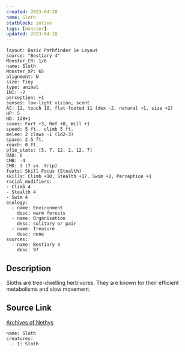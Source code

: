 ```yaml
---
created: 2023-04-28
name: Sloth
statblock: inline
tags: [monster]
updated: 2023-04-28
---
```

```statblock
layout: Basic Pathfinder 1e Layout
source: "Bestiary 4"
Monster_CR: 1/6
name: Sloth
Monster_XP: 65
alignment: N
size: Tiny
type: animal
INI: -2
perception: +1
senses: low-light vision, scent
AC: 11, touch 10, flat-footed 11 (dex -2, natural +1, size +2)
HP: 5
HD: 1d8+1
saves: Fort +3, Ref +0, Will +1
speed: 5 ft., climb 5 ft.
melee: 2 claws -1 (1d2-3)
space: 2.5 ft.
reach: 0 ft.
pf1e_stats: [5, 7, 12, 2, 12, 7]
BAB: 0
CMB: -4
CMD: 3 (7 vs. trip)
feats: Skill Focus (Stealth)
skills: Climb +10, Stealth +17, Swim +2, Perception +1
racial_modifiers:
- Climb 4
- Stealth 4
- Swim 4
ecology:
  - name: Environment
    desc: warm forests
  - name: Organisation
    desc: solitary or pair
  - name: Treasure
    desc: none
sources:
  - name: Bestiary 4
    desc: 97
```
## Description
Sloths are tree-dwelling herbivores. They are known for their efficient metabolisms and slow movement.
## Source Link
[Archives of Nethys](https://aonprd.com/MonsterDisplay.aspx?ItemName=Sloth)
```encounter-table
name: Sloth
creatures:
  - 1: Sloth
```

